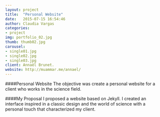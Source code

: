 ```yaml
---
layout: project
title:  "Personal Website"
date:   2015-07-15 16:54:46
author: Claudia Vargas
categories:
- project
img: portfolio_02.jpg
thumb: thumb02.jpg
carousel:
- single01.jpg
- single02.jpg
- single03.jpg
client: Annaël Brunet.
website: http://muammar.me/annael/
---
```

####Personal Website
The objective was create a personal website for a client who works in the science field.


####My Proposal
I proposed a website based on Jekyll. I created an interface inspired in a classic design and the world of science with a personal touch that characterized my client.